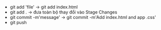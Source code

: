 - git add 'file' -> git add index.html
- git add . -> đưa toàn bộ thay đổi vào Stage Changes
- git commit -m'message' -> git commit -m'Add index.html and app .css'
- git push

